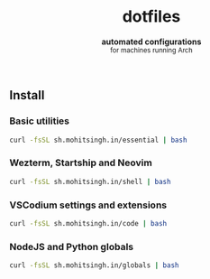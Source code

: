<h1 align="center">dotfiles</h1>
<p align="center">
  <b>automated configurations</b><br/>
  <sub>for machines running Arch</sub>
</p>
<br />

## Install

### Basic utilities

```bash
curl -fsSL sh.mohitsingh.in/essential | bash
```

### Wezterm, Startship and Neovim

```bash
curl -fsSL sh.mohitsingh.in/shell | bash
```

### VSCodium settings and extensions

```bash
curl -fsSL sh.mohitsingh.in/code | bash
```

### NodeJS and Python globals

```bash
curl -fsSL sh.mohitsingh.in/globals | bash
```
